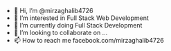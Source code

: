 - 👋 Hi, I’m @mirzaghalib4726
- 👀 I’m interested in Full Stack Web Development
- 🌱 I’m currently doing Full Stack Development
- 💞️ I’m looking to collaborate on ...
- 📫 How to reach me facebook.com/mirzaghalib4726

<!---
mirzaghalib4726/mirzaghalib4726 is a ✨ special ✨ repository because its `README.md` (this file) appears on your GitHub profile.
You can click the Preview link to take a look at your changes.
--->
